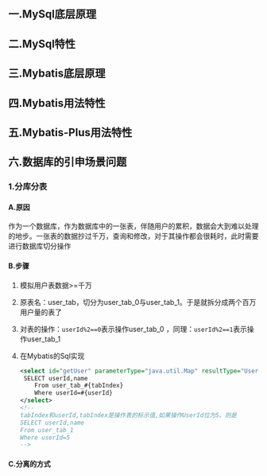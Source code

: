 ## 一.MySql底层原理

## 二.MySql特性

## 三.Mybatis底层原理

## 四.Mybatis用法特性

## 五.Mybatis-Plus用法特性

## 六.数据库的引申场景问题

### 1.分库分表

#### A.原因

作为一个数据库，作为数据库中的一张表，伴随用户的累积，数据会大到难以处理的地步。一张表的数据抄过千万，查询和修改，对于其操作都会很耗时，此时需要进行数据库切分操作

#### B.步骤

1. 模拟用户表数据>=千万

2. 原表名：user_tab，切分为user_tab_0与user_tab_1。于是就拆分成两个百万用户量的表了

3. 对表的操作：`userId%2==0`表示操作user_tab_0 ，同理：`userId%2==1`表示操作user_tab_1

4. 在Mybatis的Sql实现

   ```xml
   <select id="getUser" parameterType="java.util.Map" resultType="UserDO">
   	SELECT userId,name
       From user_tab_#{tabIndex}
       Where userId=#{userId}
   </select>
   <!--
   tabIndex和userId,tabIndex是操作表的标示值,如果操作UserId位为5。则是
   SELECT userId,name
   From user_tab_1
   Where userId=5
   -->
   ```

#### C.分离的方式